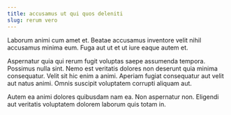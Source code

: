 ```yaml
---
title: accusamus ut qui quos deleniti
slug: rerum vero
---
```


Laborum animi cum amet et. Beatae accusamus inventore velit nihil accusamus minima eum. Fuga aut ut et ut iure eaque autem et.

Aspernatur quia qui rerum fugit voluptas saepe assumenda tempora. Possimus nulla sint. Nemo est veritatis dolores non deserunt quia minima consequatur. Velit sit hic enim a animi. Aperiam fugiat consequatur aut velit aut natus animi. Omnis suscipit voluptatem corrupti aliquam aut.

Autem ea animi dolores quibusdam nam ea. Non aspernatur non. Eligendi aut veritatis voluptatem dolorem laborum quis totam in.
